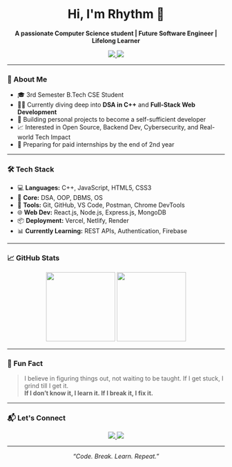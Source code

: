 <h1 align="center">Hi, I'm Rhythm 👋</h1>

<p align="center">
  <b>A passionate Computer Science student | Future Software Engineer | Lifelong Learner</b>
</p>

<p align="center">
  <a href="https://github.com/rhythmadl56">
    <img src="https://img.shields.io/github/followers/rhythmadl56?label=Follow&style=social" />
  </a>
  <a href="mailto:rhythmadl56@gmail.com">
    <img src="https://img.shields.io/badge/Gmail-D14836?style=flat&logo=gmail&logoColor=white" />
  </a>
</p>

---

### 🚀 About Me

- 🎓 3rd Semester B.Tech CSE Student  
- 👨‍💻 Currently diving deep into **DSA in C++** and **Full-Stack Web Development**
- 🔧 Building personal projects to become a self-sufficient developer  
- 📈 Interested in Open Source, Backend Dev, Cybersecurity, and Real-world Tech Impact  
- 💼 Preparing for paid internships by the end of 2nd year

---

### 🛠️ Tech Stack

- 💻 **Languages:** C++, JavaScript, HTML5, CSS3  
- 🧠 **Core:** DSA, OOP, DBMS, OS  
- 🧰 **Tools:** Git, GitHub, VS Code, Postman, Chrome DevTools  
- 🌐 **Web Dev:** React.js, Node.js, Express.js, MongoDB  
- 📦 **Deployment:** Vercel, Netlify, Render  
- 📊 **Currently Learning:** REST APIs, Authentication, Firebase  

---

### 📈 GitHub Stats

<p align="center">
  <img src="https://github-readme-stats.vercel.app/api?username=rhythmadl56&show_icons=true&theme=tokyonight" height="160" />
  <img src="https://github-readme-streak-stats.herokuapp.com/?user=rhythmadl56&theme=tokyonight" height="160"/>
</p>

---

### 🧠 Fun Fact
> I believe in figuring things out, not waiting to be taught. If I get stuck, I grind till I get it.  
> **If I don’t know it, I learn it. If I break it, I fix it.**

---

### 📬 Let's Connect

<p align="center">
  <a href="https://www.linkedin.com/in/rhythmadl" target="_blank">
    <img src="https://img.shields.io/badge/LinkedIn-blue?style=for-the-badge&logo=linkedin" />
  </a>
  <a href="mailto:ronakfreaksout@gmail.com">
    <img src="https://img.shields.io/badge/Gmail-red?style=for-the-badge&logo=gmail&logoColor=white" />
  </a>
</p>

---

<p align="center"><i>“Code. Break. Learn. Repeat.”</i></p>

